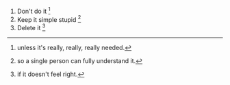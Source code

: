 1. Don't do it [^1]
2. Keep it simple stupid [^2]
3. Delete it [^3]

[^1]: unless it's really, really, really needed.
[^2]: so a single person can fully understand it.
[^3]: if it doesn't feel right.
